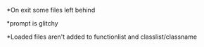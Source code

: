 *On exit some files left behind

*prompt is glitchy

*Loaded files aren't added to functionlist and classlist/classname
